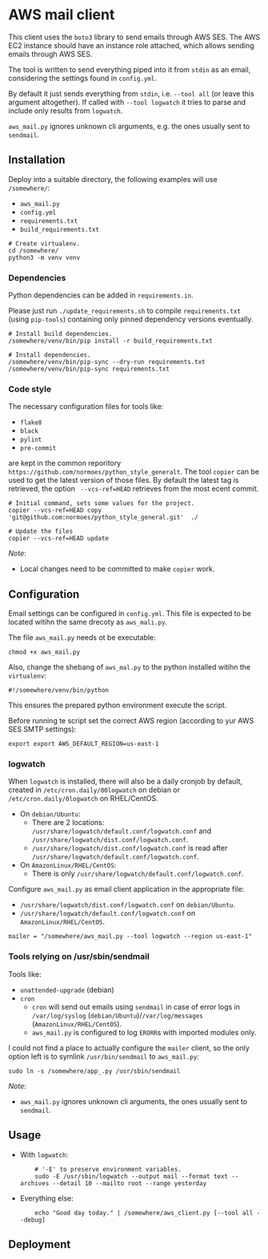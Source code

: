 # AWS mail client

This client uses the `boto3` library to send emails through AWS SES.
The AWS EC2 instance should have an instance role attached, which allows sending emails through AWS SES.

The tool is written to send everything piped into it from `stdin` as an email, considering the settings found in `config.yml`.

By default it just sends everything from `stdin`, i.e. `--tool all` (or leave this argument altogether).
If called with `--tool logwatch` it tries to parse and include only results from `logwatch`.

`aws_mail.py` ignores unknown cli arguments, e.g. the ones usually sent to `sendmail`.

## Installation
Deploy into a suitable directory, the following examples will use `/somewhere/`:
* `aws_mail.py`
* `config.yml`
* `requirements.txt`
* `build_requirements.txt`

```
# Create virtualenv.
cd /somewhere/
python3 -m venv venv
```

### Dependencies
Python dependencies can be added in `requirements.in`.

Please just run `./update_requirements.sh` to compile `requirements.txt` (using `pip-tools`) containing only pinned dependency versions eventually.

```
# Install build dependencies.
/somewhere/venv/bin/pip install -r build_requirements.txt

# Install dependencies.
/somewhere/venv/bin/pip-sync --dry-run requirements.txt
/somewhere/venv/bin/pip-sync requirements.txt
```

### Code style
The necessary configuration files for tools like:
* `flake8`
* `black`
* `pylint`
* `pre-commit`

are kept in the common reporitory `https://github.com/normoes/python_style_generalt`.
The tool `copier` can be used to get the latest version of those files.
By default the latest tag is retrieved, the option ` --vcs-ref=HEAD` retrieves from the most ecent commit.
```
# Initial command, sets some values for the project.
copier --vcs-ref=HEAD copy  'git@github.com:normoes/python_style_general.git'  ./

# Update the files
copier --vcs-ref=HEAD update
```

*_Note_*:
* Local changes need to be committed to make `copier` work.

## Configuration
Email settings can be configured in `config.yml`.
This file is expected to be located witihn the same drecoty as `aws_mali.py`.

The file `aws_mail.py` needs ot be executable:
```
chmod +x aws_mail.py
```

Also, change the shebang of `aws_mal.py` to the python installed witihn the `virtualenv`:
```
#!/somewhere/venv/bin/python
```
This ensures the prepared python environment execute the script.

Before running te script set the correct AWS region (according to yur AWS SES SMTP settings):
```
export export AWS_DEFAULT_REGION=us-east-1
```


### logwatch
When `logwatch` is installed, there will also be a daily cronjob by default, created in `/etc/cron.daily/00logwatch` on debian or `/etc/cron.daily/0logwatch` on RHEL/CentOS.

* On `debian/Ubuntu`:
    - There are 2 locations: `/usr/share/logwatch/default.conf/logwatch.conf` and `/usr/share/logwatch/dist.conf/logwatch.conf`.
    - `/usr/share/logwatch/dist.conf/logwatch.conf` is read after `/usr/share/logwatch/default.conf/logwatch.conf`.
* On `AmazonLinux/RHEL/CentOS`:
    - There is only `/usr/share/logwatch/default.conf/logwatch.conf`.

Configure `aws_mail.py` as email client application in the appropriate file:
* `/usr/share/logwatch/dist.conf/logwatch.conf` on `debian/Ubuntu`.
* `/usr/share/logwatch/default.conf/logwatch.conf` on `AmazonLinux/RHEL/CentOS`.
```
mailer = "/somewhere/aws_mail.py --tool logwatch --region us-east-1"
```

### Tools relying on /usr/sbin/sendmail
Tools like:
* `unattended-upgrade` (debian)
* `cron`
    - `cron` will send out emails using `sendmail` in case of error logs in `/var/log/syslog` (`debian/Ubuntu`)/`/var/log/messages` (`AmazonLinux/RHEL/CentOS`).
    - `aws_mail.py` is configured to log `ERORR`s with imported modules only.

I could not find a place to actually configure the `mailer` client, so the only option left is to symlink `/usr/bin/sendmail` to `aws_mail.py`:
```
sudo ln -s /somewhere/app_.py /usr/sbin/sendmail
```

*_Note_*:
* `aws_mail.py` ignores unknown cli arguments, the ones usually sent to `sendmail`.

## Usage
* With `logwatch`:
    ```
        # '-E' to preserve environment variables.
        sudo -E /usr/sbin/logwatch --output mail --format text --archives --detail 10 --mailto root --range yesterday
    ```
* Everything else:
    ```
        echo "Good day today." | /somewhere/aws_client.py [--tool all --debug]
    ```


## Deployment
